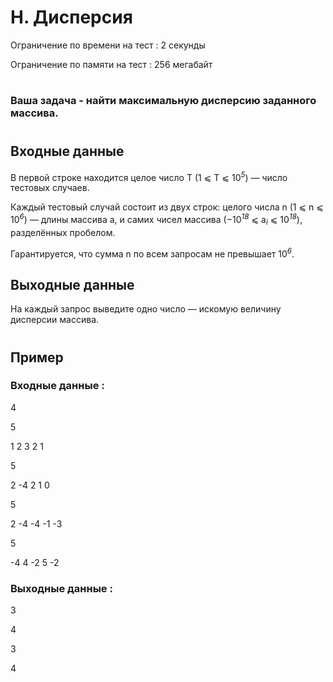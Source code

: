 # H. Дисперсия
Ограничение по времени на тест : 2 секунды

Ограничение по памяти на тест : 256 мегабайт

#

### Ваша задача - найти максимальную дисперсию заданного массива.

#

## Входные данные
В первой строке находится целое число T (1 ⩽ T ⩽ 10<sup><i>5</i></sup>) — число тестовых случаев.

Каждый тестовый случай состоит из двух строк: целого числа n (1 ⩽ n ⩽ 10<sup><i>6</i></sup>) — длины массива a, и самих чисел массива (−10<sup><i>18</i></sup> ⩽ a<sub><i>i</i></sub> ⩽ 10<sup><i>18</i></sup>), разделённых пробелом.

Гарантируется, что сумма n по всем запросам не превышает 10<sup><i>6</i></sup>.

## Выходные данные
На каждый запрос выведите одно число — искомую величину дисперсии массива.

#

## Пример

### Входные данные :
4

5

1 2 3 2 1

5

2 -4 2 1 0

5

2 -4 -4 -1 -3

5

-4 4 -2 5 -2
### Выходные данные :
3

4

3

4